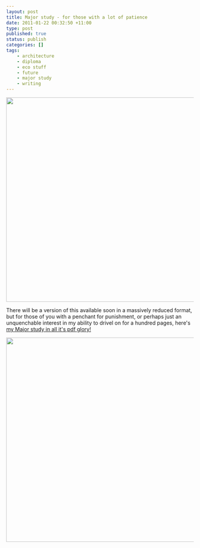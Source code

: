 ```yaml
---
layout: post
title: Major study - for those with a lot of patience
date: 2011-01-22 00:32:50 +11:00
type: post
published: true
status: publish
categories: []
tags:
    - architecture
    - diploma
    - eco stuff
    - future
    - major study
    - writing
---
```


<a href="{{ site.baseurl }}/assets/Design-under-conditions-of-uncertainty.pdf"><img title="front page" src="{{ site.baseurl }}/assets/front-page.png" alt="" width="549" /></a>

There will be a version of this available soon in a massively reduced format, but for those of you with a penchant for punishment, or perhaps just an unquenchable interest in my ability to drivel on for a hundred pages, here's <a href="{{ site.baseurl }}/assets/Design-under-conditions-of-uncertainty.pdf">my Major study in all it's pdf glory!</a>

<img title="apple core calibration" src="{{ site.baseurl }}/assets/apple-core-calibration.png" alt="" width="549" /></a>
